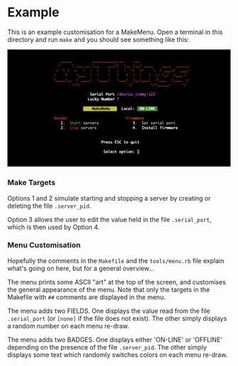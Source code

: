 # Example

This is an example customisation for a MakeMenu. Open a terminal in this directory and run `make` and
you should see something like this:

![MakeMenu screenshot](img/screenshot.png)

### Make Targets

Options 1 and 2 simulate starting and stopping a server by creating or deleting the file `.server_pid`.

Option 3 allows the user to edit the value held in the file `.serial_port`, which is then used by Option 4.

### Menu Customisation

Hopefully the comments in the `Makefile` and the `tools/menu.rb` file explain what's going on here, but for a
general overview...

The menu prints some ASCII "art" at the top of the screen, and customises the general appearance of the menu. Note that
only the targets in the Makefile with `##` comments are displayed in the menu.

The menu adds two FIELDS. One displays the value read from the file `.serial_port` (or `[none]` if the file does
not exist). The other simply displays a random number on each menu re-draw.

The menu adds two BADGES. One displays either 'ON-LINE' or 'OFFLINE' depending on the presence of the file `.server_pid`.
The other simply displays some text which randomly switches colors on each menu re-draw.




